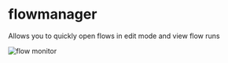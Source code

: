 # flowmanager
Allows you to quickly open flows in edit mode and view flow runs

![flow monitor](https://github.com/user-attachments/assets/d89cf624-09d0-4d26-8345-2a3ae27e653a)

